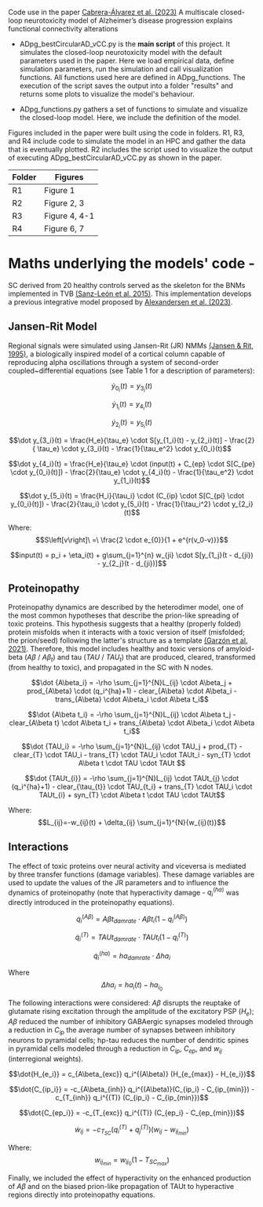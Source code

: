 Code use in the paper [Cabrera-Álvarez et al. (2023)](https://doi.org/10.1101/2023.09.24.559180) A multiscale closed-loop neurotoxicity model of Alzheimer’s disease progression explains functional connectivity alterations



- ADpg_bestCircularAD_vCC.py is the **main script** of this project. It simulates the closed-loop neurotoxicity model with the default parameters used in the paper. Here we load empirical data, define simulation parameters, run the simulation and call visualization functions. All functions used here are defined in ADpg_functions. The execution of the script saves the output into a folder "results" and returns some plots to visualize the model's behaviour. 

- ADpg_functions.py gathers a set of functions to simulate and visualize the closed-loop model. Here, we include the definition of the model. 



Figures included in the paper were built using the code in folders. R1, R3, and R4 include code to simulate the model in an HPC and gather the data that is eventually plotted. R2 includes the script used to visualize the output of executing ADpg_bestCircularAD_vCC.py as shown in the paper.

|Folder| Figures |
|------|---------|
| R1 | Figure 1 |
| R2 | Figure 2, 3 |
| R3 | Figure 4, 4-1 |
| R4 | Figure 6, 7 |



# Maths underlying the models' code -
SC derived from 20 healthy controls served as the skeleton for the BNMs implemented in TVB [(Sanz-León et al. 2015)](https://doi.org/10.1016/j.neuroimage.2015.01.002). This implementation develops a previous integrative model proposed by [Alexandersen et al. (2023)](https://doi.org/10.1098/rsif.2022.0607).


## Jansen-Rit Model
Regional signals were simulated using Jansen-Rit (JR) NMMs [(Jansen & Rit, 1995)](https://doi.org/10.1007/BF00199471), a biologically inspired model of a cortical column capable of reproducing alpha oscillations through a system of second-order coupled~differential equations (see Table 1 for a description of parameters):

$$\dot y_{0_i}(t) = y_{3_i}(t)$$

$$\dot y_{1_i}(t) = y_{4_i}(t)$$

$$\dot y_{2_i}(t) = y_{5_i}(t)$$

$$\dot y_{3_i}(t) = \frac{H_e}{\tau_e} \cdot S[y_{1_i}(t) - y_{2_i}(t)] - \frac{2}{ \tau_e} \cdot y_{3_i}(t) - \frac{1}{\tau_e^2} \cdot y_{0_i}(t)$$

$$\dot y_{4_i}(t) = \frac{H_e}{\tau_e} \cdot (input(t) + C_{ep} \cdot S[C_{pe} \cdot y_{0_i}(t)]) - \frac{2}{\tau_e} \cdot y_{4_i}(t) - \frac{1}{\tau_e^2} \cdot y_{1_i}(t)$$

$$\dot y_{5_i}(t) = \frac{H_i}{\tau_i} \cdot (C_{ip} \cdot S[C_{pi} \cdot y_{0_i}(t)]) - \frac{2}{\tau_i} \cdot y_{5_i}(t) - \frac{1}{\tau_i^2} \cdot y_{2_i}(t)$$

Where:
$$S\left[v\right]\ =\ \frac{2 \cdot e_{0}}{1 + e^{r(v_0-v)}}$$

$$input(t) = p_i + \eta_i(t) + g\sum_{j=1}^{n} w_{ji} \cdot S[y_{1_j}(t - d_{ji}) - y_{2_j}(t - d_{ji})]$$


## Proteinopathy
Proteinopathy dynamics are described by the heterodimer model, one of the most common hypotheses that describe the prion-like spreading of toxic proteins. This hypothesis suggests that a healthy (properly folded) protein misfolds when it interacts with a toxic version of itself (misfolded; the prion/seed) following the latter's structure as a template [(Garzón et al. 2021)](10.1016/j.jtbi.2021.110797). Therefore, this model includes healthy and toxic versions of amyloid-beta ($A\beta$ / $A\beta_t$) and tau ($TAU$ / $TAU_t$) that are produced, cleared, transformed (from healthy to toxic), and propagated in the SC with N nodes. 

$$\dot {A\beta_i} = -\rho \sum_{j=1}^{N}L_{ij} \cdot A\beta_j +  prod_{A\beta} \cdot (q_i^{ha}+1) - clear_{A\beta} \cdot A\beta_i - trans_{A\beta} \cdot A\beta_i \cdot A\beta t_i$$

$$\dot {A\beta t_i} = -\rho \sum_{j=1}^{N}L_{ij} \cdot A\beta t_j - clear_{A\beta t} \cdot A\beta t_i + trans_{A\beta} \cdot A\beta_i \cdot A\beta t_i$$

$$\dot {TAU_i} = -\rho \sum_{j=1}^{N}L_{ij} \cdot TAU_j + prod_{T} - clear_{T} \cdot TAU_i - trans_{T} \cdot TAU_i \cdot TAUt_i - syn_{T} \cdot A\beta t \cdot TAU \cdot TAUt $$

$$\dot {TAUt_{i}} = -\rho \sum_{j=1}^{N}L_{ij} \cdot TAUt_{j} \cdot (q_i^{ha}+1) - clear_{\tau_{t}} \cdot TAU_{t_i} + trans_{T} \cdot TAU_i \cdot TAUt_{i} + syn_{T} \cdot A\beta t \cdot TAU \cdot TAUt$$

Where:
$$L_{ij}=-w_{ij}(t) + \delta_{ij} \sum_{j=1}^{N}{w_{ij}(t)}$$





## Interactions
The effect of toxic proteins over neural activity and viceversa is mediated by three transfer functions (damage variables). These damage variables are used to update the values of the JR parameters and to influence the dynamics of proteinopathy (note that hyperactivity damage - $q_i^{(ha)}$ was directly introduced in the proteinopathy equations). 
 
 $$\dot q_i^{(A\beta)} = A\beta t_{damrate} \cdot A\beta t_i (1-q_i^{(A\beta)})$$

$$\dot q_i^{(T)} = TAUt_{damrate} \cdot TAUt_i (1-q_i^{(T)})$$

$$\dot q_i^{(ha)} = ha_{damrate} \cdot \Delta ha_i$$

Where
$$\Delta ha_i = ha_i(t) - ha_{i_{0}}$$


 The following interactions were considered: $A\beta$ disrupts the reuptake of glutamate rising excitation through the amplitude of the excitatory PSP ($H_e$); $A\beta$ reduced the number of inhibitory GABAergic synapses modeled through a reduction in $C_{ip}$ the average number of synapses between inhibitory neurons to pyramidal cells; hp-tau reduces the number of dendritic spines in pyramidal cells modeled through a reduction in $C_{ip}$, $C_{ep}$, and $w_{ij}$ (interregional weights).

$$\dot{H_{e_i}} = c_{A\beta_{exc}} q_i^{(A\beta)} (H_{e_{max}} - H_{e_i})$$

$$\dot{C_{ip_i}} = -c_{A\beta_{inh}} q_i^{(A\beta)}(C_{ip_i} - C_{ip_{min}}) - c_{T_{inh}} q_i^{(T)} (C_{ip_i} - C_{ip_{min}})$$

$$\dot{C_{ep_i}} = -c_{T_{exc}}  q_i^{(T)}  (C_{ep_i} - C_{ep_{min}})$$


$$\dot w_{ij} = -c_{T_{SC}} (q_i^{(T)} + q_j^{(T)}) (w_{ij} - w_{ij_{min}} )$$

Where: 
$$w_{ij_{min}} = w_{ij_0}  (1 - T_{SC_{max}})$$


Finally, we included the effect of hyperactivity on the enhanced production of $A\beta$ and on the biased prion-like propagation of TAUt to hyperactive regions directly into proteinopathy equations.

